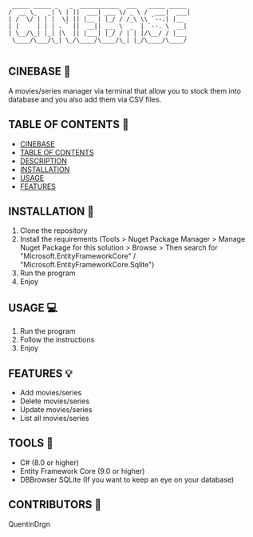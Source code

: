 ```
 _____ _____ _   _  ___________  ___   _____ _____ 
/  __ \_   _| \ | ||  ___| ___ \/ _ \ /  ___|  ___|
| /  \/ | | |  \| || |__ | |_/ / /_\ \\ `--.| |__  
| |     | | | . ` ||  __|| ___ \  _  | `--. \  __| 
| \__/\_| |_| |\  || |___| |_/ / | | |/\__/ / |___ 
 \____/\___/\_| \_/\____/\____/\_| |_/\____/\____/ 
                                                   
```
                                                   
## CINEBASE :popcorn:

A movies/series manager via terminal that allow you to stock them into database and you also add them via CSV files.

## TABLE OF CONTENTS :book:

- [CINEBASE](#cinebase)
- [TABLE OF CONTENTS](#table-of-contents)
- [DESCRIPTION](#description)
- [INSTALLATION](#installation)
- [USAGE](#usage)
- [FEATURES](#features)

## INSTALLATION :wrench:

1. Clone the repository
2. Install the requirements (Tools > Nuget Package Manager > Manage Nuget Package for this solution > Browse > Then search for "Microsoft.EntityFrameworkCore" / "Microsoft.EntityFrameworkCore.Sqlite")
3. Run the program
4. Enjoy

## USAGE :computer:

1. Run the program
2. Follow the instructions
3. Enjoy

## FEATURES :bulb:

- Add movies/series
- Delete movies/series
- Update movies/series
- List all movies/series

## TOOLS :hammer:

- C# (8.0 or higher)
- Entity Framework Core (9.0 or higher)
- DBBrowser SQLite (If you want to keep an eye on your database)

## CONTRIBUTORS :busts_in_silhouette:

QuentinDrgn








